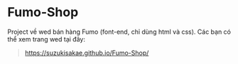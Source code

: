 # Fumo-Shop
Project về wed bán hàng Fumo (font-end, chỉ dùng html và css). Các bạn có thể xem trang wed tại đây:
> https://suzukisakae.github.io/Fumo-Shop/
